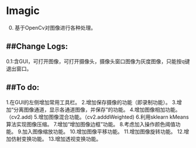 # **Imagic**

0. 基于OpenCv对图像进行各种处理。

##Change Logs:
-----------
0.1:含GUI，可打开图像，可打开摄像头，摄像头窗口图像为灰度图像，只能按q键退出窗口。


##To do:
-----------
1.在GUI的左侧增加常用工具栏。
2.增加保存摄像的功能（即录制功能）。
3.增加“分离图像通道，显示各通道图像，并保存”的功能。
4.增加图像相加功能。（cv2.add) 
5.增加图像混合功能。（cv2.adddWeighted)
6.利用sklearn kMeans算法实现图像压缩。
7.增加“增加图像边框”功能。
8.考虑加入操作颜色阈值功能。
9.加入图像缩放功能。
10.增加图像平移功能。
11.增加图像旋转功能。
12.增加仿射变换功能。
13.增加透视变换功能。



